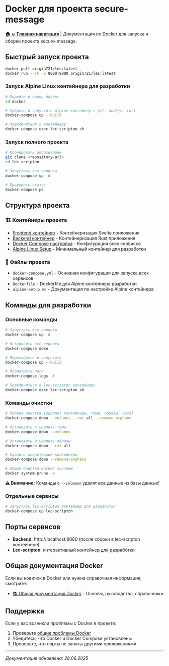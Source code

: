 # Docker для проекта secure-message

**[🏠 ← Главная навигация](../links.md)** | Документация по Docker для запуска и сборки проекта secure-message.

## Быстрый запуск проекта

```bash
docker pull origin721/les:latest
docker run --rm -p 8080:8080 origin721/les:latest
```

### Запуск Alpine Linux контейнера для разработки

```bash
# Перейти в папку docker
cd docker

# Собрать и запустить Alpine контейнер с git, nodejs, rust
docker-compose up --build

# Подключиться к контейнеру
docker-compose exec lec-scripton sh
```

### Запуск полного проекта

```bash
# Клонировать репозиторий
git clone <repository-url>
cd lec-scripton

# Запустить все сервисы
docker-compose up -d

# Проверить статус
docker-compose ps
```

## Структура проекта

### 🏗️ Контейнеры проекта
- [Frontend контейнер](./project/frontend.md) - Контейнеризация Svelte приложения
- [Backend контейнер](./project/backend.md) - Контейнеризация Rust приложения
- [Docker Compose настройка](./project/docker-compose.md) - Конфигурация всех сервисов
- [Alpine Linux Setup](./alpine-setup.md) - Минимальный контейнер для разработки

### 📁 Файлы проекта
- `docker-compose.yml` - Основная конфигурация для запуска всех сервисов
- `Dockerfile` - Dockerfile для Alpine контейнера разработки
- `alpine-setup.md` - Документация по настройке Alpine контейнера

## Команды для разработки

### Основные команды
```bash
# Запустить все сервисы
docker-compose up -d

# Остановить все сервисы
docker-compose down

# Пересобрать и запустить
docker-compose up --build

# Посмотреть логи
docker-compose logs -f

# Подключиться к lec-scripton контейнеру
docker-compose exec lec-scripton sh
```

### Команды очистки
```bash
# Полная очистка (удаляет контейнеры, тома, образы, сети)
docker-compose down --volumes --rmi all --remove-orphans

# Остановить и удалить тома
docker-compose down --volumes

# Остановить и удалить образы
docker-compose down --rmi all

# Удалить осиротевшие контейнеры
docker-compose down --remove-orphans

# Общая очистка Docker системы
docker system prune -a
```

**⚠️ Внимание:** Команды с `--volumes` удалят все данные из базы данных!

### Отдельные сервисы
```bash
# Запустить lec-scripton контейнер для разработки
docker-compose up lec-scripton
```

## Порты сервисов

- **Backend**: http://localhost:8080 (после сборки в lec-scripton контейнере)
- **Lec-scripton**: интерактивный контейнер для разработки

## Общая документация Docker

Если вы новичок в Docker или нужна справочная информация, смотрите:
- [📚 Общая документация Docker](./docker-general/README.md) - Основы, руководства, справочники

## Поддержка

Если у вас возникли проблемы с Docker в проекте:
1. Проверьте [общие проблемы Docker](./docker-general/troubleshooting/common-errors.md)
2. Убедитесь, что Docker и Docker Compose установлены
3. Проверьте, что порты не заняты другими приложениями

---

*Документация обновлена: 28.06.2025*
